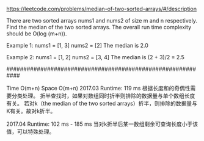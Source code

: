 https://leetcode.com/problems/median-of-two-sorted-arrays/#/description

There are two sorted arrays nums1 and nums2 of size m and n respectively.
Find the median of the two sorted arrays. The overall run time complexity should be O(log (m+n)).

Example 1:
nums1 = [1, 3]
nums2 = [2]
The median is 2.0

Example 2:
nums1 = [1, 2]
nums2 = [3, 4]
The median is (2 + 3)/2 = 2.5

############################################################

Time O(m+n)     Space O(m+n)
2017.03 	Runtime: 119 ms 
根据长度和的奇偶性需要分类处理。
折半查找时，如果对数组同时折半则排除的数据量与单个数组长度有关。
若对k（the median of the two sorted arrays）折半，则排除的数据量与K有关。故对k折半。

2017.04		Runtime: 102 ms - 185 ms
当对k折半后某一数组剩余可查询长度小于该值，可以特殊处理。

